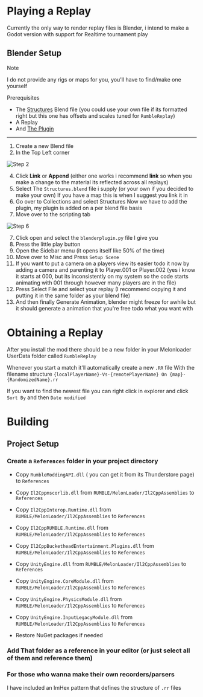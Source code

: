 
# Playing a Replay

Currently the only way to render replay files is Blender, i intend to make a Godot version with support for Realtime tournament play


## Blender Setup

> [!Note]
> I do not provide any rigs or maps for you, you'll have to find/make one yourself

Prerequisites
* The [Structures](replace-with-a-working-link-when-i-have-one) Blend file (you could use your own file if its formatted right but this one has offsets and scales tuned for `RumbleReplay`)
* A Replay 
* And [The Plugin](BlenderPlugin/blenderplugin.py?raw=true)
---
1. Create a new Blend file
2. In the Top Left corner

![Step 2](https://github.com/user-attachments/assets/110a556e-5e66-4261-9ec6-317d9b3c1414)

4.  Click **Link** or **Append** (either one works i recommend **link** so when you make a change to the material its reflected across all replays)
5. Select The `Structures.blend` file i supply (or your own if you decided to make your own)
If you have a map this is when I suggest you link it in
1. Go over to Collections and select Structures
	Now we have to add the plugin, my plugin is added on a per blend file basis
6. Move over to the scripting tab

![Step 6](https://github.com/user-attachments/assets/7ecca53a-6ac6-4f85-9336-5d09f2c7a941)

7. Click open and select the `blenderplugin.py` file I give you
8. Press the little play button
9. Open the Sidebar menu (it opens itself like 50% of the time)
10. Move over to Misc and Press `Setup Scene`
11. If you want to put a camera on a players view its easier todo it now by adding a camera and parenting it to Player.001 or Player.002 (yes i know it starts at 000, but its inconsistently on my system so the code starts animating with 001 through however many players are in the file)
12. Press Select File and select your replay (I recommend copying it and putting it in the same folder as your blend file)
13. And then finally Generate Animation, blender might freeze for awhile but it should generate a animation that you're free todo what you want with
# Obtaining a Replay

After you install the mod there should be a new folder in your Melonloader UserData folder called `RumbleReplay`

Whenever you start a match it'll automatically create a new `.RR` file
With the filename structure `{localPlayerName}-Vs-{remotePlayerName} On {map}-{RandomizedName}.rr`

If you want to find the newest file you can right click in explorer and click `Sort By` and then `Date modified`

# Building
## Project Setup

### Create a `References` folder in your project directory

- Copy `RumbleModdingAPI.dll` ( you can get it from its Thunderstore page) to `References`

- Copy `Il2Cppmscorlib.dll` from `RUMBLE/MelonLoader/Il2CppAssemblies` to `References`

- Copy `Il2CppInterop.Runtime.dll` from `RUMBLE/MelonLoader/Il2CppAssemblies` to `References`

- Copy `Il2CppRUMBLE.Runtime.dll` from `RUMBLE/MelonLoader/Il2CppAssemblies` to `References`

- Copy `Il2CppBucketheadEntertainment.Plugins.dll` from `RUMBLE/MelonLoader/Il2CppAssemblies` to `References`

- Copy `UnityEngine.dll` from `RUMBLE/MelonLoader/Il2CppAssemblies` to `References`

- Copy `UnityEngine.CoreModule.dll` from `RUMBLE/MelonLoader/Il2CppAssemblies` to `References`

- Copy `UnityEngine.PhysicsModule.dll` from `RUMBLE/MelonLoader/Il2CppAssemblies` to `References`

- Copy `UnityEngine.InputLegacyModule.dll` from `RUMBLE/MelonLoader/Il2CppAssemblies` to `References`

- Restore NuGet packages if needed
### Add That folder as a reference in your editor (or just select all of them and reference them)


### For those who wanna make their own recorders/parsers
I have included an ImHex pattern that defines the structure of `.rr` files 
